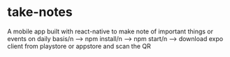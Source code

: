 # take-notes
A mobile app built with react-native to make note of important things or events on daily basis/n
--> npm install/n
--> npm start/n
--> download expo client from playstore or appstore and scan the QR
